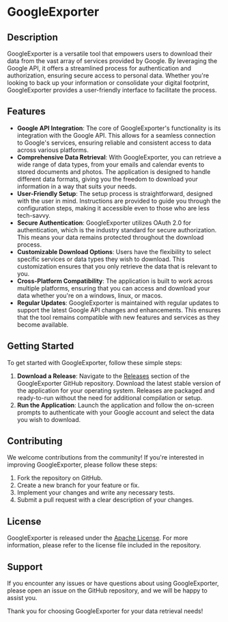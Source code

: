 # GoogleExporter

## Description

GoogleExporter is a versatile tool that empowers users to download their data from the vast array of services provided by Google. By leveraging the Google API, it offers a streamlined process for authentication and authorization, ensuring secure access to personal data. Whether you're looking to back up your information or consolidate your digital footprint, GoogleExporter provides a user-friendly interface to facilitate the process.

## Features

- **Google API Integration**: The core of GoogleExporter's functionality is its integration with the Google API. This allows for a seamless connection to Google's services, ensuring reliable and consistent access to data across various platforms.
- **Comprehensive Data Retrieval**: With GoogleExporter, you can retrieve a wide range of data types, from your emails and calendar events to stored documents and photos. The application is designed to handle different data formats, giving you the freedom to download your information in a way that suits your needs.
- **User-Friendly Setup**: The setup process is straightforward, designed with the user in mind. Instructions are provided to guide you through the configuration steps, making it accessible even to those who are less tech-savvy.
- **Secure Authentication**: GoogleExporter utilizes OAuth 2.0 for authentication, which is the industry standard for secure authorization. This means your data remains protected throughout the download process.
- **Customizable Download Options**: Users have the flexibility to select specific services or data types they wish to download. This customization ensures that you only retrieve the data that is relevant to you.
- **Cross-Platform Compatibility**: The application is built to work across multiple platforms, ensuring that you can access and download your data whether you're on a windows, linux, or macos.
- **Regular Updates**: GoogleExporter is maintained with regular updates to support the latest Google API changes and enhancements. This ensures that the tool remains compatible with new features and services as they become available.

## Getting Started

To get started with GoogleExporter, follow these simple steps:

1. **Download a Release**: Navigate to the [Releases](https://github.com/kochenderkoch/GoogleExporter/releases) section of the GoogleExporter GitHub repository. Download the latest stable version of the application for your operating system. Releases are packaged and ready-to-run without the need for additional compilation or setup.
2. **Run the Application**: Launch the application and follow the on-screen prompts to authenticate with your Google account and select the data you wish to download.

## Contributing

We welcome contributions from the community! If you're interested in improving GoogleExporter, please follow these steps:

1. Fork the repository on GitHub.
2. Create a new branch for your feature or fix.
3. Implement your changes and write any necessary tests.
4. Submit a pull request with a clear description of your changes.

## License

GoogleExporter is released under the [Apache License](LICENSE). For more information, please refer to the license file included in the repository.

## Support

If you encounter any issues or have questions about using GoogleExporter, please open an issue on the GitHub repository, and we will be happy to assist you.

Thank you for choosing GoogleExporter for your data retrieval needs!
